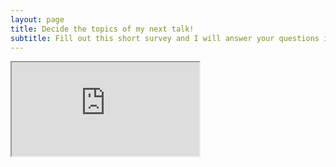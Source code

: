 ```yaml
---
layout: page
title: Decide the topics of my next talk!
subtitle: Fill out this short survey and I will answer your questions in my next talk.
---
```


<iframe name="survey" src="https://docs.google.com/forms/d/e/1FAIpQLSeE2nqjWcRM7ErTMaLvEk6XKpC0qK6J4sB8Qa68yte7fSLLTA/viewform?embedded=true">Loading…</iframe>
